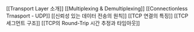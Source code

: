 [[Transport Layer 소개]]
[[Multiplexing & Demultiplexing]]
[[Connectionless Trnasport - UDP]]
[[신뢰성 있는 데이터 전송의 원칙]]
[[TCP 연결의 특징]]
[[TCP 세그먼트 구조]]
[[TCP의 Round-Trip 시간 추정과 타임아웃]]